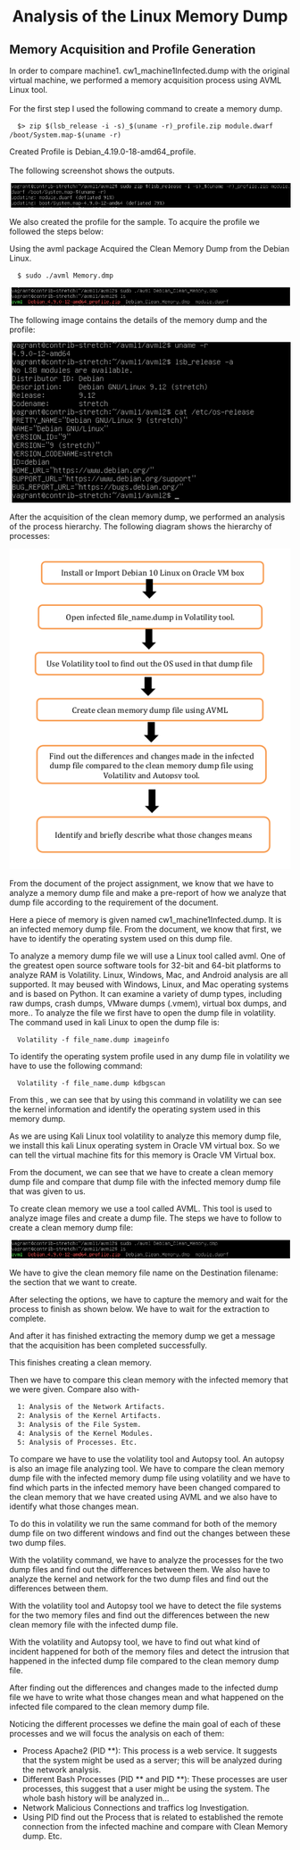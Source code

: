 <p align="justify">
<h1 align="center">Analysis of the Linux Memory Dump</h1>


<!--
## Group Details

Four analysts form the group. Each task has been divided among the members as follows:

    Member 1: Analysis of the Network Artifacts.
    Member 2: Analysis of the Kernel Artifacts.
    Member 3: Analysis of the File System.
    Member 4: Analysis of the Kernel Modules & Analysis of Processes.
-->

## Memory Acquisition and Profile Generation

In order to compare machine1. cw1_machine1Infected.dump with the original virtual
machine, we performed a memory acquisition process using AVML Linux tool.<br><br>
For the first step I used the following command to create a memory dump.

      $> zip $(lsb_release -i -s)_$(uname -r)_profile.zip module.dwarf /boot/System.map-$(uname -r)
      
Created Profile is Debian_4.19.0-18-amd64_profile.<br><br>
The following screenshot shows the outputs.

<p align="center">

<img src="https://github.com/tareqraihan926/Linux_Memory_Dump/blob/main/Screenshots/1.PNG" width="" height="">
</p>

We also created the profile for the sample. To acquire the profile we followed the steps
below:

Using the avml package Acquired the Clean Memory Dump from the Debian Linux.

      $ sudo ./avml Memory.dmp
      
<p align="center">

<img src="https://github.com/tareqraihan926/Linux_Memory_Dump/blob/main/Screenshots/2.PNG" width="" height="">
</p>

The following image contains the details of the memory dump and the profile:

<p align="center">

<img src="https://github.com/tareqraihan926/Linux_Memory_Dump/blob/main/Screenshots/3.PNG" width="" height="">
</p>

After the acquisition of the clean memory dump, we performed an analysis of the
process hierarchy. The following diagram shows the hierarchy of processes:

<p align="center">

<img src="https://github.com/tareqraihan926/Linux_Memory_Dump/blob/main/Screenshots/4.png" width="" height="">
</p>

From the document of the project assignment, we know that we have to analyze a
memory dump file and make a pre-report of how we analyze that dump file according
to the requirement of the document.

Here a piece of memory is given named cw1_machine1Infected.dump. It is an
infected memory dump file. From the document, we know that first, we have to identify
the operating system used on this dump file.

To analyze a memory dump file we will use a Linux tool called avml. One of the
greatest open source software tools for 32-bit and 64-bit platforms to analyze RAM is
Volatility. Linux, Windows, Mac, and Android analysis are all supported. It may beused with Windows, Linux, and Mac operating systems and is based on Python. It can
examine a variety of dump types, including raw dumps, crash dumps, VMware dumps
(.vmem), virtual box dumps, and more.. To analyze the file we first have to open the
dump file in volatility. The command used in kali Linux to open the dump file is:


      Volatility -f file_name.dump imageinfo
      
To identify the operating system profile used in any dump file in volatility we have to
use the following command:

      Volatility -f file_name.dump kdbgscan
      
From this , we can see that by using this command in volatility we can see the kernel
information and identify the operating system used in this memory dump.

As we are using Kali Linux tool volatility to analyze this memory dump file, we install
this kali Linux operating system in Oracle VM virtual box. So we can tell the virtual
machine fits for this memory is Oracle VM Virtual box.

From the document, we can see that we have to create a clean memory dump file and
compare that dump file with the infected memory dump file that was given to us.

To create clean memory we use a tool called AVML. This tool is used to analyze image
files and create a dump file. The steps we have to follow to create a clean memory dump
file:

<p align="center">

<img src="https://github.com/tareqraihan926/Linux_Memory_Dump/blob/main/Screenshots/2.PNG" width="" height="">
</p>

We have to give the clean memory file name on the Destination filename: the section
that we want to create.

After selecting the options, we have to capture the memory and wait for the process to
finish as shown below. We have to wait for the extraction to complete.

And after it has finished extracting the memory dump we get a message that the
acquisition has been completed successfully.

This finishes creating a clean memory.

Then we have to compare this clean memory with the infected memory that we were
given. Compare also with-

      1: Analysis of the Network Artifacts.
      2: Analysis of the Kernel Artifacts.
      3: Analysis of the File System.
      4: Analysis of the Kernel Modules.
      5: Analysis of Processes. Etc.
      
To compare we have to use the volatility tool and Autopsy tool. An autopsy is also an
image file analyzing tool. We have to compare the clean memory dump file with the
infected memory dump file using volatility and we have to find which parts in the
infected memory have been changed compared to the clean memory that we have
created using AVML and we also have to identify what those changes mean.

To do this in volatility we run the same command for both of the memory dump file on
two different windows and find out the changes between these two dump files.

With the volatility command, we have to analyze the processes for the two dump files
and find out the differences between them. We also have to analyze the kernel and
network for the two dump files and find out the differences between them.

With the volatility tool and Autopsy tool we have to detect the file systems for the two
memory files and find out the differences between the new clean memory file with the
infected dump file.

With the volatility and Autopsy tool, we have to find out what kind of incident
happened for both of the memory files and detect the intrusion that happened in the
infected dump file compared to the clean memory dump file.

After finding out the differences and changes made to the infected dump file we have
to write what those changes mean and what happened on the infected file compared to
the clean memory dump file.

Noticing the different processes we define the main goal of each of these processes and
we will focus the analysis on each of them:

- Process Apache2 (PID **): This process is a web service. It suggests that the system
might be used as a server; this will be analyzed during the network analysis.
- Different Bash Processes (PID ** and PID **): These processes are user processes,
this suggest that a user might be using the system. The whole bash history will be
analyzed in...
- Network Malicious Connections and traffics log Investigation.
- Using PID find out the Process that is related to established the remote connection
from the infected machine and compare with Clean Memory dump. Etc.

</p>
